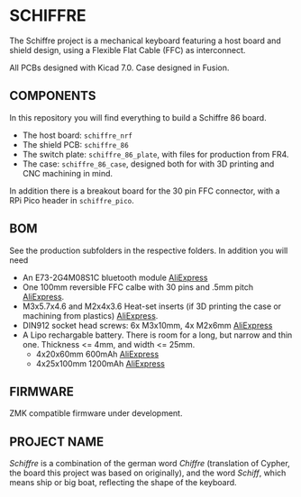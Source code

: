 # SCHIFFRE

The Schiffre project is a mechanical keyboard featuring a host board and shield design, using a Flexible Flat Cable (FFC) as interconnect.

All PCBs designed with Kicad 7.0. Case designed in Fusion.

## COMPONENTS
In this repository you will find everything to build a Schiffre 86 board.

- The host board: `schiffre_nrf`
- The shield PCB: `schiffre_86`
- The switch plate: `schiffre_86_plate`, with files for production from FR4.
- The case: `schiffre_86_case`, designed both for with 3D printing and CNC machining in mind.

In addition there is a breakout board for the 30 pin FFC connector, with a RPi Pico header in `schiffre_pico`.

## BOM
See the production subfolders in the respective folders.
In addition you will need
 - An E73-2G4M08S1C bluetooth module [AliExpress](https://aliexpress.com/item/32944356249.html)
 - One 100mm reversible FFC calbe with 30 pins and .5mm pitch [AliExpress](https://aliexpress.com/item/1005002259855390.html).
 - M3x5.7x4.6 and M2x4x3.6 Heat-set inserts (if 3D printing the case or machining from plastics) [AliExpress](https://www.aliexpress.com/item/4001258499799.html).
 - DIN912 socket head screws: 6x M3x10mm, 4x M2x6mm [AliExpress](https://www.aliexpress.com/item/32810872544.html)
 - A Lipo rechargable battery. There is room for a long, but narrow and thin one. Thickness <= 4mm, and width <= 25mm.
   - 4x20x60mm 600mAh [AliExpress](https://aliexpress.com/item/1005005086965061.html)
   - 4x25x100mm 1200mAh [AliExpress](https://aliexpress.com/item/1005005067026996.html)


## FIRMWARE
ZMK compatible firmware under development.

## PROJECT NAME
*Schiffre* is a combination of the german word *Chiffre* (translation of Cypher, the board this project was based on originally), and the word *Schiff*, which means ship or big boat, reflecting the shape of the keyboard.